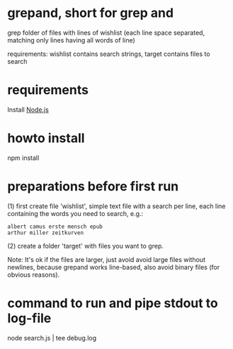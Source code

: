 # grepand, short for grep and

grep folder of files with lines of wishlist (each line space separated, matching only lines having all words of line)

requirements:
wishlist contains search strings,
target contains files to search

# requirements
Install [Node.js](https://nodejs.org/en/download/)

# howto install
npm install

# preparations before first run
(1)
first create file 'wishlist', simple text file with a search per line,
each line containing the words you need to search, e.g.:

```wishlist
albert camus erste mensch epub
arthur miller zeitkurven
```

(2)
create a folder 'target' with files you want to grep.

Note: It's ok if the files are larger, just avoid avoid large files without newlines,
because grepand works line-based, also avoid binary files (for obvious reasons).

# command to run and pipe stdout to log-file
node search.js | tee debug.log 

